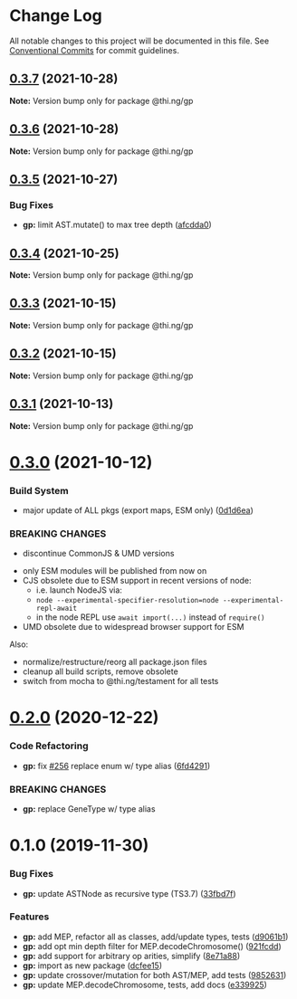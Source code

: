 # Change Log

All notable changes to this project will be documented in this file.
See [Conventional Commits](https://conventionalcommits.org) for commit guidelines.

## [0.3.7](https://github.com/thi-ng/umbrella/compare/@thi.ng/gp@0.3.6...@thi.ng/gp@0.3.7) (2021-10-28)

**Note:** Version bump only for package @thi.ng/gp





## [0.3.6](https://github.com/thi-ng/umbrella/compare/@thi.ng/gp@0.3.5...@thi.ng/gp@0.3.6) (2021-10-28)

**Note:** Version bump only for package @thi.ng/gp





## [0.3.5](https://github.com/thi-ng/umbrella/compare/@thi.ng/gp@0.3.4...@thi.ng/gp@0.3.5) (2021-10-27)


### Bug Fixes

* **gp:** limit AST.mutate() to max tree depth ([afcdda0](https://github.com/thi-ng/umbrella/commit/afcdda0e10bd7d824af68dd4e79ceb749d16181b))





## [0.3.4](https://github.com/thi-ng/umbrella/compare/@thi.ng/gp@0.3.3...@thi.ng/gp@0.3.4) (2021-10-25)

**Note:** Version bump only for package @thi.ng/gp





## [0.3.3](https://github.com/thi-ng/umbrella/compare/@thi.ng/gp@0.3.2...@thi.ng/gp@0.3.3) (2021-10-15)

**Note:** Version bump only for package @thi.ng/gp





## [0.3.2](https://github.com/thi-ng/umbrella/compare/@thi.ng/gp@0.3.1...@thi.ng/gp@0.3.2) (2021-10-15)

**Note:** Version bump only for package @thi.ng/gp





## [0.3.1](https://github.com/thi-ng/umbrella/compare/@thi.ng/gp@0.3.0...@thi.ng/gp@0.3.1) (2021-10-13)

**Note:** Version bump only for package @thi.ng/gp





# [0.3.0](https://github.com/thi-ng/umbrella/compare/@thi.ng/gp@0.2.30...@thi.ng/gp@0.3.0) (2021-10-12)


### Build System

* major update of ALL pkgs (export maps, ESM only) ([0d1d6ea](https://github.com/thi-ng/umbrella/commit/0d1d6ea9fab2a645d6c5f2bf2591459b939c09b6))


### BREAKING CHANGES

* discontinue CommonJS & UMD versions

- only ESM modules will be published from now on
- CJS obsolete due to ESM support in recent versions of node:
  - i.e. launch NodeJS via:
  - `node --experimental-specifier-resolution=node --experimental-repl-await`
  - in the node REPL use `await import(...)` instead of `require()`
- UMD obsolete due to widespread browser support for ESM

Also:
- normalize/restructure/reorg all package.json files
- cleanup all build scripts, remove obsolete
- switch from mocha to @thi.ng/testament for all tests






#  [0.2.0](https://github.com/thi-ng/umbrella/compare/@thi.ng/gp@0.1.35...@thi.ng/gp@0.2.0) (2020-12-22) 

###  Code Refactoring 

- **gp:** fix [#256](https://github.com/thi-ng/umbrella/issues/256) replace enum w/ type alias ([6fd4291](https://github.com/thi-ng/umbrella/commit/6fd4291eb2be4baae93b3f365478f73990e044b0)) 

###  BREAKING CHANGES 

- **gp:** replace GeneType w/ type alias 

#  0.1.0 (2019-11-30) 

###  Bug Fixes 

- **gp:** update ASTNode as recursive type (TS3.7) ([33fbd7f](https://github.com/thi-ng/umbrella/commit/33fbd7f152df370270690e5b1381a86f647f9b6b)) 

###  Features 

- **gp:** add MEP, refactor all as classes, add/update types, tests ([d9061b1](https://github.com/thi-ng/umbrella/commit/d9061b17a6aa89f690a0c97c12825c077f45e38b)) 
- **gp:** add opt min depth filter for MEP.decodeChromosome() ([921fcdd](https://github.com/thi-ng/umbrella/commit/921fcdd4e1c1919e4539c033df591782b63cff0a)) 
- **gp:** add support for arbitrary op arities, simplify ([8e71a88](https://github.com/thi-ng/umbrella/commit/8e71a88fb7b1ca36e7b89b5f2923a198c974c575)) 
- **gp:** import as new package ([dcfee15](https://github.com/thi-ng/umbrella/commit/dcfee156c8b196c6c4a4f2b5f0f7986e19bacee8)) 
- **gp:** update crossover/mutation for both AST/MEP, add tests ([9852631](https://github.com/thi-ng/umbrella/commit/9852631e227d9704c41f9dbe8a6b2cce10bd8fa9)) 
- **gp:** update MEP.decodeChromosome, tests, add docs ([e339925](https://github.com/thi-ng/umbrella/commit/e339925bc1fcbf2f7787e6453d2e29922adb3836))
